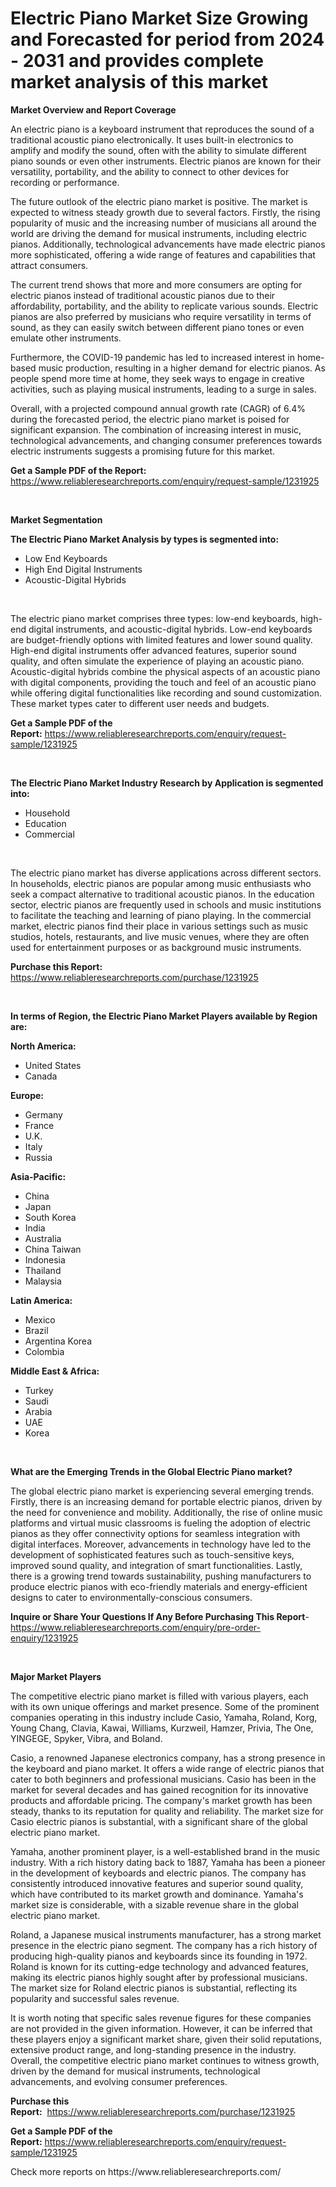 <p><h1>Electric Piano Market Size Growing and Forecasted for period from 2024 - 2031 and provides complete market analysis of this market</h1></p><p><strong>Market Overview and Report Coverage</strong></p>
<p><p>An electric piano is a keyboard instrument that reproduces the sound of a traditional acoustic piano electronically. It uses built-in electronics to amplify and modify the sound, often with the ability to simulate different piano sounds or even other instruments. Electric pianos are known for their versatility, portability, and the ability to connect to other devices for recording or performance.</p><p>The future outlook of the electric piano market is positive. The market is expected to witness steady growth due to several factors. Firstly, the rising popularity of music and the increasing number of musicians all around the world are driving the demand for musical instruments, including electric pianos. Additionally, technological advancements have made electric pianos more sophisticated, offering a wide range of features and capabilities that attract consumers.</p><p>The current trend shows that more and more consumers are opting for electric pianos instead of traditional acoustic pianos due to their affordability, portability, and the ability to replicate various sounds. Electric pianos are also preferred by musicians who require versatility in terms of sound, as they can easily switch between different piano tones or even emulate other instruments.</p><p>Furthermore, the COVID-19 pandemic has led to increased interest in home-based music production, resulting in a higher demand for electric pianos. As people spend more time at home, they seek ways to engage in creative activities, such as playing musical instruments, leading to a surge in sales.</p><p>Overall, with a projected compound annual growth rate (CAGR) of 6.4% during the forecasted period, the electric piano market is poised for significant expansion. The combination of increasing interest in music, technological advancements, and changing consumer preferences towards electric instruments suggests a promising future for this market.</p></p>
<p><strong>Get a Sample PDF of the Report:</strong> <a href="https://www.reliableresearchreports.com/enquiry/request-sample/1231925">https://www.reliableresearchreports.com/enquiry/request-sample/1231925</a></p>
<p>&nbsp;</p>
<p><strong>Market Segmentation</strong></p>
<p><strong>The Electric Piano Market Analysis by types is segmented into:</strong></p>
<p><ul><li>Low End Keyboards</li><li>High End Digital Instruments</li><li>Acoustic-Digital Hybrids</li></ul></p>
<p>&nbsp;</p>
<p><p>The electric piano market comprises three types: low-end keyboards, high-end digital instruments, and acoustic-digital hybrids. Low-end keyboards are budget-friendly options with limited features and lower sound quality. High-end digital instruments offer advanced features, superior sound quality, and often simulate the experience of playing an acoustic piano. Acoustic-digital hybrids combine the physical aspects of an acoustic piano with digital components, providing the touch and feel of an acoustic piano while offering digital functionalities like recording and sound customization. These market types cater to different user needs and budgets.</p></p>
<p><strong>Get a Sample PDF of the Report:</strong>&nbsp;<a href="https://www.reliableresearchreports.com/enquiry/request-sample/1231925">https://www.reliableresearchreports.com/enquiry/request-sample/1231925</a></p>
<p>&nbsp;</p>
<p><strong>The Electric Piano Market Industry Research by Application is segmented into:</strong></p>
<p><ul><li>Household</li><li>Education</li><li>Commercial</li></ul></p>
<p>&nbsp;</p>
<p><p>The electric piano market has diverse applications across different sectors. In households, electric pianos are popular among music enthusiasts who seek a compact alternative to traditional acoustic pianos. In the education sector, electric pianos are frequently used in schools and music institutions to facilitate the teaching and learning of piano playing. In the commercial market, electric pianos find their place in various settings such as music studios, hotels, restaurants, and live music venues, where they are often used for entertainment purposes or as background music instruments.</p></p>
<p><strong>Purchase this Report:</strong>&nbsp; <a href="https://www.reliableresearchreports.com/purchase/1231925">https://www.reliableresearchreports.com/purchase/1231925</a></p>
<p>&nbsp;</p>
<p><strong>In terms of Region, the Electric Piano Market Players available by Region are:</strong></p>
<p>
    <p> <strong> North America: </strong>
        <ul>
            <li>United States</li>
            <li>Canada</li>
        </ul>
        </p> 
    <p> <strong> Europe: </strong>
        <ul>
            <li>Germany</li>
            <li>France</li>
            <li>U.K.</li>
            <li>Italy</li>
            <li>Russia</li>
        </ul>
        </p> 
    <p> <strong> Asia-Pacific: </strong>
        <ul>
            <li>China</li>
            <li>Japan</li>
            <li>South Korea</li>
            <li>India</li>
            <li>Australia</li>
            <li>China Taiwan</li>
            <li>Indonesia</li>
            <li>Thailand</li>
            <li>Malaysia</li>
        </ul>
        </p> 
    <p> <strong> Latin America: </strong>
        <ul>
            <li>Mexico</li>
            <li>Brazil</li>
            <li>Argentina Korea</li>
            <li>Colombia</li>
        </ul>
        </p> 
    <p> <strong> Middle East & Africa: </strong>
        <ul>
            <li>Turkey</li>
            <li>Saudi</li>
            <li>Arabia</li>
            <li>UAE</li>
            <li>Korea</li>
        </ul>
    </p>
    </p>
<p>&nbsp;</p>
<p><strong>What are the Emerging Trends in the Global Electric Piano market?</strong></p>
<p><p>The global electric piano market is experiencing several emerging trends. Firstly, there is an increasing demand for portable electric pianos, driven by the need for convenience and mobility. Additionally, the rise of online music platforms and virtual music classrooms is fueling the adoption of electric pianos as they offer connectivity options for seamless integration with digital interfaces. Moreover, advancements in technology have led to the development of sophisticated features such as touch-sensitive keys, improved sound quality, and integration of smart functionalities. Lastly, there is a growing trend towards sustainability, pushing manufacturers to produce electric pianos with eco-friendly materials and energy-efficient designs to cater to environmentally-conscious consumers.</p></p>
<p><strong>Inquire or Share Your Questions If Any Before Purchasing This Report</strong>- <a href="https://www.reliableresearchreports.com/enquiry/pre-order-enquiry/1231925">https://www.reliableresearchreports.com/enquiry/pre-order-enquiry/1231925</a></p>
<p>&nbsp;</p>
<p><strong>Major Market Players</strong></p>
<p><p>The competitive electric piano market is filled with various players, each with its own unique offerings and market presence. Some of the prominent companies operating in this industry include Casio, Yamaha, Roland, Korg, Young Chang, Clavia, Kawai, Williams, Kurzweil, Hamzer, Privia, The One, YINGEGE, Spyker, Vibra, and Boland. </p><p>Casio, a renowned Japanese electronics company, has a strong presence in the keyboard and piano market. It offers a wide range of electric pianos that cater to both beginners and professional musicians. Casio has been in the market for several decades and has gained recognition for its innovative products and affordable pricing. The company's market growth has been steady, thanks to its reputation for quality and reliability. The market size for Casio electric pianos is substantial, with a significant share of the global electric piano market.</p><p>Yamaha, another prominent player, is a well-established brand in the music industry. With a rich history dating back to 1887, Yamaha has been a pioneer in the development of keyboards and electric pianos. The company has consistently introduced innovative features and superior sound quality, which have contributed to its market growth and dominance. Yamaha's market size is considerable, with a sizable revenue share in the global electric piano market.</p><p>Roland, a Japanese musical instruments manufacturer, has a strong market presence in the electric piano segment. The company has a rich history of producing high-quality pianos and keyboards since its founding in 1972. Roland is known for its cutting-edge technology and advanced features, making its electric pianos highly sought after by professional musicians. The market size for Roland electric pianos is substantial, reflecting its popularity and successful sales revenue.</p><p>It is worth noting that specific sales revenue figures for these companies are not provided in the given information. However, it can be inferred that these players enjoy a significant market share, given their solid reputations, extensive product range, and long-standing presence in the industry. Overall, the competitive electric piano market continues to witness growth, driven by the demand for musical instruments, technological advancements, and evolving consumer preferences.</p></p>
<p><strong>Purchase this Report:</strong>&nbsp;&nbsp;<a href="https://www.reliableresearchreports.com/purchase/1231925">https://www.reliableresearchreports.com/purchase/1231925</a></p>
<p></p>
<p><strong>Get a Sample PDF of the Report:</strong>&nbsp;<a href="https://www.reliableresearchreports.com/enquiry/request-sample/1231925">https://www.reliableresearchreports.com/enquiry/request-sample/1231925</a></p>
<p>Check more reports on https://www.reliableresearchreports.com/</p>